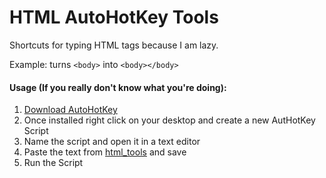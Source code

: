 # HTML AutoHotKey Tools

Shortcuts for typing HTML tags because I am lazy.

 Example: turns `<body>` into `<body></body>`

#### Usage (If you really don't know what you're doing):
  1. [Download AutoHotKey](https://www.autohotkey.com/)
  2. Once installed right click on your desktop and create a new AutHotKey Script
  3. Name the script and open it in a text editor
  4. Paste the text from [html_tools](https://github.com/camaradaJake/HTML_AHK/blob/master/html_tools) and save
  5. Run the Script
  
